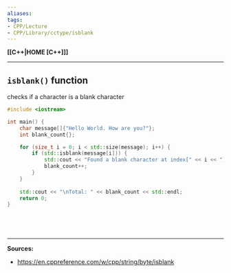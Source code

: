 ```yaml
---
aliases:
tags:
- CPP/Lecture
- CPP/Library/cctype/isblank
---
```

**[[C++|HOME [C++]]]**

---
## `isblank()` function
checks if a character is a blank character

```cpp
#include <iostream>

int main() {
    char message[]{"Hello World. How are you?"};
    int blank_count{};

    for (size_t i = 0; i < std::size(message); i++) {
        if (std::isblank(message[i])) {
            std::cout << "Found a blank character at index[" << i << "]\n";
            blank_count++;
        }
    }
    
    std::cout << "\nTotal: " << blank_count << std::endl;
    return 0;
}
```

<br>

# 
---
**Sources:**
- https://en.cppreference.com/w/cpp/string/byte/isblank